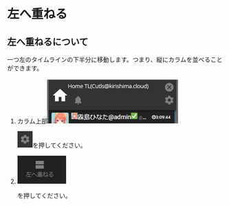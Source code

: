 # 左へ重ねる

## 左へ重ねるについて

一つ左のタイムラインの下半分に移動します。つまり、縦にカラムを並べることができます。

1. カラム上部![timeline4](https://raw.githubusercontent.com/cutls/TheDeskDocs/master/media/timeline4.png)  

   ![timeline8](https://raw.githubusercontent.com/cutls/TheDeskDocs/master/media/timeline8.png)を押してください。

2. ![timeline29](https://raw.githubusercontent.com/cutls/TheDeskDocs/master/media/timeline29.png)  

   を押してください。

